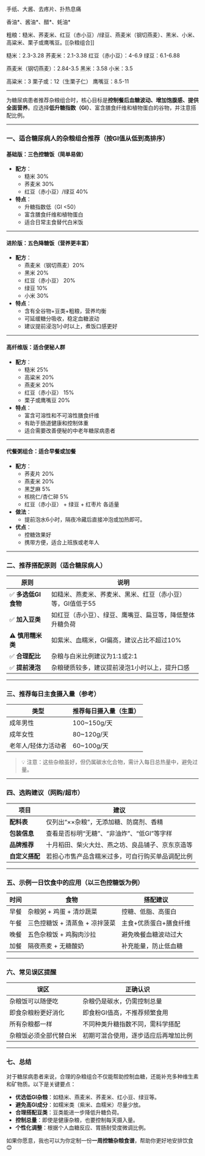 

手纸、大酱、去疼片、扑热息痛

香油*、酱油*、醋*、蚝油*



粗粮：糙米、荞麦米、红豆（赤小豆）/绿豆、燕麦米（钢切燕麦）、黑米、小米、高粱米、栗子或鹰嘴豆。[[杂粮组合]]

糙米：2.3-3.28
荞麦米：2.1-3.38
红豆（赤小豆）：4-6.9
绿豆：6.1-6.88

燕麦米（钢切燕麦）：2.84-3.5
黑米：3.58
小米：3.5

高粱米：3
栗子或：12（生栗子仁）
鹰嘴豆：8.5-11

---

为糖尿病患者推荐杂粮组合时，核心目标是**控制餐后血糖波动、增加饱腹感、提供全面营养**。应选择**低升糖指数（GI）**、富含膳食纤维和植物蛋白的谷物，并注意搭配比例。

---

### 一、适合糖尿病人的杂粮组合推荐（按GI值从低到高排序）

#### 基础版：三色控糖饭（简单易做）
- **配方**：
  - 糙米 30%
  - 荞麦米 30%
  - 红豆（赤小豆）/绿豆 40%
- **特点**：
  - 升糖指数低（GI <50）
  - 富含膳食纤维和植物蛋白
  - 适合日常主食替代白米饭

---

#### 进阶版：五色降糖饭（营养更丰富）
- **配方**：
  - 燕麦米（钢切燕麦）20%
  - 黑米 20%
  - 红豆（赤小豆） 20%
  - 绿豆 10%
  - 小米 30%
- **特点**：
  - 含有全谷物+豆类+粗粮，营养均衡
  - 可延缓糖分吸收，稳定血糖波动
  - 建议提前浸泡1小时以上，煮饭口感更好

---

#### 高纤维版：适合便秘人群
- **配方**：
  - 糙米 25%
  - 高粱米 20%
  - 燕麦米 20%
  - 红豆（赤小豆） 15%
  - 栗子或鹰嘴豆 20%
- **特点**：
  - 富含可溶性和不可溶性膳食纤维
  - 有助于肠道健康和控制体重
  - 适合需要改善便秘的中老年糖尿病患者

---

#### 代餐粥组合：适合早餐或加餐
- **配方**：
  - 荞麦片 20%
  - 燕麦米 20%
  - 黑芝麻 5%
  - 核桃仁/杏仁碎 5%
  - 红豆（赤小豆） + 绿豆 + 红枣片 各适量
- **做法**：
  - 提前泡水6小时，隔夜冷藏后直接冲泡或加热即可。
- **优点**：
  - 控糖效果好
  - 携带方便，适合上班族或老年人

---

### 二、推荐搭配原则（适合糖尿病人）

| 原则            | 说明                         |
| ------------- | -------------------------- |
| ✅ **多选低GI食物** | 如糙米、燕麦米、荞麦米、黑米、红豆（赤小豆）等，GI值低于55 |
| ✅ **加入豆类**    | 如红豆（赤小豆）、绿豆、鹰嘴豆、扁豆等，降低整体升糖负荷    |
| ⚠️ **慎用糯米类**  | 如紫米、血糯米，GI偏高，建议占比不超过10%    |
| ✅ **合理配比**    | 杂粮与白米比例建议为1:1或2:1          |
| ✅ **提前浸泡**    | 杂粮硬质较多，建议提前浸泡1小时以上，提升口感    |

---

### 三、推荐每日主食摄入量（参考）

| 类型         | 推荐每日摄入量（生重） |
| ---------- | ----------- |
| 成年男性       | 100~150g/天  |
| 成年女性       | 80~120g/天   |
| 老年人/轻体力活动者 | 60~100g/天   |

> 💡 注意：这些杂粮虽好，但仍属碳水化合物，需计入每日总热量中，避免过量。

---

### 四、选购建议（网购/超市）

| 项目 | 建议 |
|------|------|
| **配料表** | 仅列出“××杂粮”，无添加糖、防腐剂、香精 |
| **包装信息** | 查看是否标明“无糖”、“非油炸”、“低GI”等字样 |
| **品牌推荐** | 十月稻田、柴火大灶、燕之坊、良品铺子、京东京造等 |
| **自定义搭配** | 若担心市售产品含糯米过多，可自行购买单品调配比例 |

---

### 五、示例一日饮食中的应用（以三色控糖饭为例）

| 时间 | 食物 | 搭配建议 |
|------|------|-----------|
| 早餐 | 杂粮粥 + 鸡蛋 + 清炒蔬菜 | 控糖、低脂、高蛋白 |
| 午餐 | 三色控糖饭 + 清蒸鱼 + 凉拌菠菜 | 主食+优质蛋白+膳食纤维 |
| 晚餐 | 五色杂粮饭 + 鸡胸肉沙拉 | 避免晚餐血糖波动过大 |
| 加餐 | 隔夜燕麦 + 无糖酸奶 | 补充能量，防止低血糖 |

---

### 六、常见误区提醒

| 误区 | 正确认识 |
|------|----------|
| 杂粮饭可以随便吃 | 杂粮仍是碳水，仍需控制总量 |
| 即食杂粮粉更好消化 | 即食粉GI值高，不推荐频繁食用 |
| 所有杂粮都一样 | 不同种类升糖指数不同，需科学搭配 |
| 杂粮饭必须全部代替白米 | 初期可混合使用，逐步适应后再增加比例 |

---

### 七、总结

对于糖尿病患者来说，合理的杂粮组合不仅能帮助控制血糖，还能补充多种维生素和矿物质。以下是关键要点：

- **优选低GI杂粮**：如糙米、燕麦米、荞麦米、红小豆、绿豆等。
- **避免高GI成分**：如糯米类（紫米、血糯米）尽量少放。
- **合理搭配豆类**：豆类能进一步降低升糖负荷。
- **控制总量**：即使是健康杂粮，也要控制每天摄入量。
- **个性化调整**：根据个人血糖反应、胃肠耐受度微调比例。

如果你愿意，我也可以为你定制一份**一周控糖杂粮食谱**，帮助你更好地安排饮食 😊